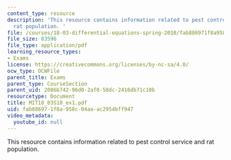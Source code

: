```yaml
---
content_type: resource
description: 'This resource contains information related to pest control service and
  rat population. '
file: /courses/18-03-differential-equations-spring-2010/fab886971f8a958c04aaac2954bff947_MIT18_03S10_ex1.pdf
file_size: 83596
file_type: application/pdf
learning_resource_types:
- Exams
license: https://creativecommons.org/licenses/by-nc-sa/4.0/
ocw_type: OCWFile
parent_title: Exams
parent_type: CourseSection
parent_uid: 2086b742-96d0-2af8-58dc-2416db71c10b
resourcetype: Document
title: MIT18_03S10_ex1.pdf
uid: fab88697-1f8a-958c-04aa-ac2954bff947
video_metadata:
  youtube_id: null
---
```

This resource contains information related to pest control service and rat population. 